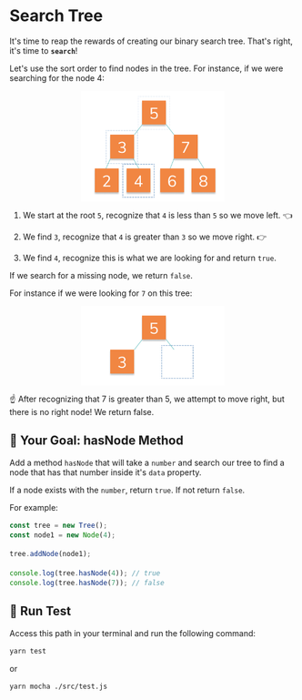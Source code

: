 # Search Tree

It's time to reap the rewards of creating our binary search tree. That's right, it's time to **`search`**!

Let's use the sort order to find nodes in the tree. For instance, if we were searching for the node 4:

<img style="display: block; margin-left: auto; margin-right: auto;width: 50%;" src="../../../../img/searchNode1.png">

1. We start at the root `5`, recognize that `4` is less than `5` so we move left. 👈

2. We find `3`, recognize that `4` is greater than `3` so we move right. 👉

3. We find `4`, recognize this is what we are looking for and return `true`.

If we search for a missing node, we return `false`.

For instance if we were looking for `7` on this tree:

<img style="display: block; margin-left: auto; margin-right: auto;width: 50%;" src="../../../../img/searchNode2.png">

☝️ After recognizing that 7 is greater than 5, we attempt to move right, but there is no right node! We return false.

## 🏁 Your Goal: hasNode Method

Add a method `hasNode` that will take a `number` and search our tree to find a node that has that number inside it's `data` property.

If a node exists with the `number`, return `true`. If not return `false`.

For example:

```js
const tree = new Tree();
const node1 = new Node(4);

tree.addNode(node1);

console.log(tree.hasNode(4)); // true
console.log(tree.hasNode(7)); // false
```

## 🧪 Run Test

Access this path in your terminal and run the following command:

```bash
yarn test
```

or 

```bash
yarn mocha ./src/test.js
```